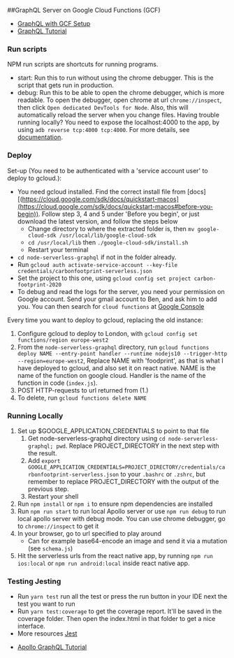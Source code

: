 ##GraphQL Server on Google Cloud Functions (GCF)

- [GraphQL with GCF Setup](https://github.com/apollographql/apollo-server/tree/master/packages/apollo-server-cloud-functions)
- [GraphQL Tutorial](https://www.howtographql.com/graphql-js/1-getting-started/)

### Run scripts

NPM run scripts are shortcuts for running programs.

- start: Run this to run without using the chrome debugger. This is the script that gets run in production.
- debug: Run this to be able to open the chrome debugger, which is more readable. To open the debugger, open chrome at url `chrome://inspect`, then click `Open dedicated DevTools for Node`. Also, this will automatically reload the server when you change files. Having trouble running locally? You need to expose the localhost:4000 to the app, by using `adb reverse tcp:4000 tcp:4000`. For more details, see [documentation](https://android.googlesource.com/platform/system/core/+/master/adb/SERVICES.TXT).

### Deploy

Set-up (You need to be authenticated with a 'service account user' to deploy to gcloud.):

- You need gcloud installed. Find the correct install file from [docs][(https://cloud.google.com/sdk/docs/quickstart-macos](https://cloud.google.com/sdk/docs/quickstart-macos#before-you-begin)). Follow step 3, 4 and 5 under 'Before you begin', or just download the latest version, and follow the steps below
  - Change directory to where the extracted folder is, then `mv google-cloud-sdk /usr/local/lib/google-cloud-sdk`
  - `cd /usr/local/lib` then `./google-cloud-sdk/install.sh`
  - Restart your terminal
- `cd node-serverless-graphql` if not in the folder already.
- Run `gcloud auth activate-service-account --key-file credentials/carbonfootprint-serverless.json`
- Set the project to this one, using `gcloud config set project carbon-footprint-2020`
- To debug and read the logs for the server, you need your permission on Google account. Send your gmail account to Ben, and ask him to add you. You can then search for `cloud functions` at [Google Console](https://console.developers.google.com/)

Every time you want to deploy to gcloud, replacing the old instance:

1. Configure gcloud to deploy to London, with `gcloud config set functions/region europe-west2`
2. From the `node-serverless-graphql` directory, run `gcloud functions deploy NAME --entry-point handler --runtime nodejs10 --trigger-http --region=europe-west2`, Replace NAME with 'foodprint', as that is what I have deployed to gcloud, and also set it on react native. NAME is the name of the function on google cloud. Handler is the name of the function in code (`index.js`).
3. POST HTTP-requests to url returned from (1.)
4. To delete, run `gcloud functions delete NAME`

### Running Locally

1. Set up \$GOOGLE_APPLICATION_CREDENTIALS to point to that file
   1. Get node-serverless-graphql directory using `cd node-serverless-graphql; pwd`. Replace PROJECT_DIRECTORY in the next step with the result.
   2. Add `export GOOGLE_APPLICATION_CREDENTIALS=PROJECT_DIRECTORY/credentials/carbonfootprint-serverless.json` to your `.bashrc` or `.zshrc`, but remember to replace PROJECT_DIRECTORY with the output of the previous step.
   3. Restart your shell
2. Run `npm install` or `npm i` to ensure npm dependencies are installed
3. Run `npm run start` to run local Apollo server or use `npm run debug` to run local apollo server with debug mode. You can use chrome debugger, go to `chrome://inspect` to get it
4. In your browser, go to url specified to play around
   - Can for example base64-encode an image and send it via a mutation (see `schema.js`)
5. Hit the serverless urls from the react native app, by running `npm run ios:local` or `npm run android:local` inside react native app.

### Testing Jesting

- Run `yarn test` run all the test or press the run button in your IDE next the test you want to run
- Run `yarn test:coverage` to get the coverage report. It'll be saved in the coverage folder. Then open the index.html in that folder to get a nice interface.
- More resources [Jest](https://jestjs.io/docs/en/getting-started)

* [Apollo GraphQL Tutorial](https://www.apollographql.com/docs/tutorial/schema/)

